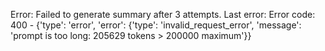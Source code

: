 Error: Failed to generate summary after 3 attempts. Last error: Error code: 400 - {'type': 'error', 'error': {'type': 'invalid_request_error', 'message': 'prompt is too long: 205629 tokens > 200000 maximum'}}